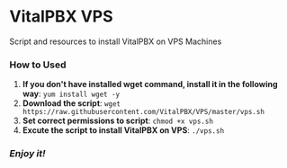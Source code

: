 # VitalPBX VPS
Script and resources to install VitalPBX on VPS Machines

### How to Used
1. **If you don't have installed wget command, install it in the following way**: `yum install wget -y`
2. **Download the script**: `wget https://raw.githubusercontent.com/VitalPBX/VPS/master/vps.sh`
3. **Set correct permissions to script**: `chmod +x vps.sh`
4. **Excute the script to install VitalPBX on VPS**: `./vps.sh`

### _Enjoy it!_
